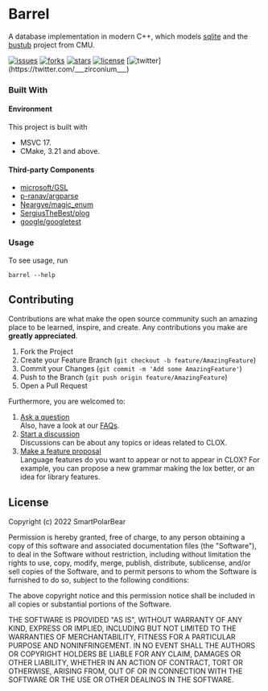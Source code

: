 # Barrel  

A database implementation in modern C++, which models [sqlite](https://github.com/sqlite/sqlite) and the [bustub](https://github.com/cmu-db/bustub) project from CMU.  


[![issues](https://img.shields.io/github/issues/SmartPolarBear/barrel)](https://github.com/SmartPolarBear/barrel/issues)
[![forks](https://img.shields.io/github/forks/SmartPolarBear/barrel)](https://github.com/SmartPolarBear/barrel/fork)
[![stars](https://img.shields.io/github/stars/SmartPolarBear/barrel)](https://github.com/SmartPolarBear/barrel/stargazers)
[![license](https://img.shields.io/github/license/SmartPolarBear/barrel)](https://github.com/SmartPolarBear/barrel/blob/master/LICENSE)
[![twitter](https://img.shields.io/twitter/url?style=social&url=https%3A%2F%2Ftwitter.com%2F___zirconium___)](https://twitter.com/___zirconium___)

### Built With

#### Environment

This project is built with

- MSVC 17.
- CMake, 3.21 and above.


#### Third-party Components
- [microsoft/GSL](https://github.com/microsoft/GSL)  
- [p-ranav/argparse](https://github.com/p-ranav/argparse)  
- [Neargye/magic_enum](https://github.com/Neargye/magic_enum)  
- [SergiusTheBest/plog](https://github.com/SergiusTheBest/plog)  
- [google/googletest](https://github.com/google/googletest)   

### Usage

To see usage, run
```shell
barrel --help
```

## Contributing

Contributions are what make the open source community such an amazing place to be learned, inspire, and create. Any contributions you make are **greatly appreciated**.

1. Fork the Project
2. Create your Feature Branch (`git checkout -b feature/AmazingFeature`)
3. Commit your Changes (`git commit -m 'Add some AmazingFeature'`)
4. Push to the Branch (`git push origin feature/AmazingFeature`)
5. Open a Pull Request

Furthermore, you are welcomed to:

1. [Ask a question](https://github.com/SmartPolarBear/barrel/discussions/categories/q-a)   
   Also, have a look at our [FAQs]().
2. [Start a discussion](https://github.com/SmartPolarBear/barrel/discussions/categories/general)    
   Discussions can be about any topics or ideas related to CLOX.
3. [Make a feature proposal](https://github.com/SmartPolarBear/barrel/issues)   
   Language features do you want to appear or not to appear in CLOX? For example, you can propose a new grammar making the lox better, or an idea for library features.

## License

Copyright (c) 2022 SmartPolarBear

Permission is hereby granted, free of charge, to any person obtaining a copy
of this software and associated documentation files (the "Software"), to deal
in the Software without restriction, including without limitation the rights
to use, copy, modify, merge, publish, distribute, sublicense, and/or sell
copies of the Software, and to permit persons to whom the Software is
furnished to do so, subject to the following conditions:

The above copyright notice and this permission notice shall be included in all
copies or substantial portions of the Software.

THE SOFTWARE IS PROVIDED "AS IS", WITHOUT WARRANTY OF ANY KIND, EXPRESS OR
IMPLIED, INCLUDING BUT NOT LIMITED TO THE WARRANTIES OF MERCHANTABILITY,
FITNESS FOR A PARTICULAR PURPOSE AND NONINFRINGEMENT. IN NO EVENT SHALL THE
AUTHORS OR COPYRIGHT HOLDERS BE LIABLE FOR ANY CLAIM, DAMAGES OR OTHER
LIABILITY, WHETHER IN AN ACTION OF CONTRACT, TORT OR OTHERWISE, ARISING FROM,
OUT OF OR IN CONNECTION WITH THE SOFTWARE OR THE USE OR OTHER DEALINGS IN THE
SOFTWARE.

